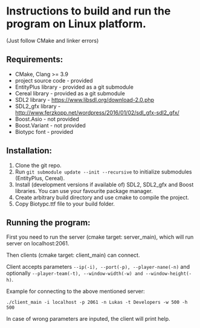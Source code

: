 # Instructions to build and run the program on Linux platform.
(Just follow CMake and linker errors)

## Requirements:
* CMake, Clang >= 3.9
* project source code - provided 
* EntityPlus library - provided as a git submodule
* Cereal library - provided as a git submodule
* SDL2 library - https://www.libsdl.org/download-2.0.php
* SDL2_gfx library - http://www.ferzkopp.net/wordpress/2016/01/02/sdl_gfx-sdl2_gfx/
* Boost.Asio - not provided
* Boost.Variant - not provided
* Biotypc font - provided

## Installation:
1. Clone the git repo.
2. Run `git submodule update --init --recursive` to initialize submodules (EntityPlus, Cereal).
3. Install (development versions if available of) SDL2, SDL2_gfx and Boost libraries. You can use your favourite package manager.
4. Create arbitrary build directory and use cmake to compile the project.
5. Copy Biotypc.ttf file to your build folder.

## Running the program:
First you need to run the server (cmake target: server_main), which will run server on localhost:2061.

Then clients (cmake target: client_main) can connect.

Client accepts parameters `--ip(-i), --port(-p), --player-nane(-n)`
and optionally `--player-team(-t), --window-width(-w) and --window-height(-h)`.

Example for connecting to the above mentioned server:
```
./client_main -i localhost -p 2061 -n Lukas -t Developers -w 500 -h 500
```
In case of wrong parameters are inputed, the client will print help.
